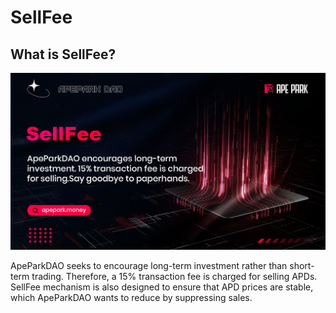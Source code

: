 # SellFee

## What is SellFee?

![](<../.gitbook/assets/Sellfee (1).jpg>)

ApeParkDAO seeks to encourage long-term investment rather than short-term trading. Therefore, a 15% transaction fee is charged for selling APDs. SellFee mechanism is also designed to ensure that APD prices are stable, which ApeParkDAO wants to reduce by suppressing sales.
